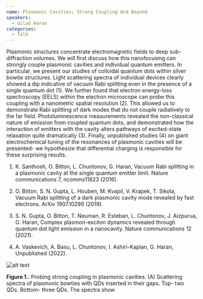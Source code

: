 ```yaml
---
name: Plasmonic Cavities; Strong Coupling And Beyond
speakers:
  - Gilad Haran
categories:
  - Talk
---
```

Plasmonic structures concentrate electromagnetic fields to deep sub-diffraction volumes. We will first discuss how this nanofocusing can strongly couple plasmonic cavities and individual quantum emitters. In particular, we present our studies of colloidal quantum dots within silver bowtie structures. Light scattering spectra of individual devices clearly showed a dip indicative of vacuum Rabi splitting even in the presence of a single quantum dot (1). We further found that electron energy-loss spectroscopy (EELS) within the electron microscope can probe this coupling with a nanometric spatial resolution (2). This allowed us to demonstrate Rabi splitting of dark modes that do not couple radiatively to the far field. Photoluminescence measurements revealed the non-classical nature of emission from coupled quantum dots, and demonstrated how the interaction of emitters with the cavity alters pathways of excited-state relaxation quite dramatically (3). Finally, unpublished studies (4) on giant electrochemical tuning of the resonances of plasmonic cavities will be presented- we hypothesize that differential charging is responsible for these surprising results.

1. K. Santhosh, O. Bitton, L. Chuntonov, G. Haran, Vacuum Rabi splitting in a plasmonic cavity at the single quantum emitter limit. Nature communications 7, ncomms11823 (2016).

2. O. Bitton, S. N. Gupta, L. Houben, M. Kvapil, V. Krapek, T. Sikola, Vacuum Rabi splitting of a dark plasmonic cavity mode revealed by fast electrons. ArXiv 1907.10299 (2019).

3. S. N. Gupta, O. Bitton, T. Neuman, R. Esteban, L. Chuntonov, J. Aizpurua, G. Haran, Complex plasmon-exciton dynamics revealed through quantum dot light emission in a nanocavity. Nature communications 12 (2021).

4. A. Vaskevich, A. Basu, L. Chuntonov, I. Ashiri-Kaplan, G. Haran, Unpublished (2022).

![alt text](../../assets/speakers_figures/giladHaran.png)

**Figure 1.**: Probing strong coupling in plasmonic cavities. (A) Scattering spectra of plasmonic bowties with QDs inserted in their gaps. Top- two QDs. Bottom- three QDs. The spectra show 
